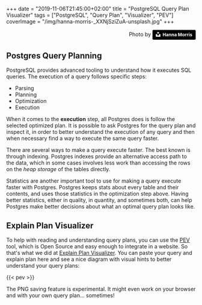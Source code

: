 +++
date = "2019-11-06T21:45:00+02:00"
title = "PostgreSQL Query Plan Visualizer"
tags = ["PostgreSQL", "Query Plan", "Visualizer", "PEV"]
coverImage = "/img/hanna-morris-_XXNjSziZuA-unsplash.jpg"
+++

<div>
    <p style="text-align: right;">
    Photo by 
<a style="background-color:black;color:white;text-decoration:none;padding:4px 6px;font-family:-apple-system, BlinkMacSystemFont, &quot;San Francisco&quot;, &quot;Helvetica Neue&quot;, Helvetica, Ubuntu, Roboto, Noto, &quot;Segoe UI&quot;, Arial, sans-serif;font-size:12px;font-weight:bold;line-height:1.2;display:inline-block;border-radius:3px" href="https://unsplash.com/@hcmorr?utm_medium=referral&amp;utm_campaign=photographer-credit&amp;utm_content=creditBadge" target="_blank" rel="noopener noreferrer" title="Download free do whatever you want high-resolution photos from Hanna Morris"><span style="display:inline-block;padding:2px 3px"><svg xmlns="http://www.w3.org/2000/svg" style="height:12px;width:auto;position:relative;vertical-align:middle;top:-2px;fill:white" viewBox="0 0 32 32"><title>unsplash-logo</title><path d="M10 9V0h12v9H10zm12 5h10v18H0V14h10v9h12v-9z"></path></svg></span><span style="display:inline-block;padding:2px 3px">Hanna Morris</span></a>
   </p>
</div>

## Postgres Query Planning

PostgreSQL provides advanced tooling to understand how it executes SQL
queries. The execution of a query follows specific steps:

   - Parsing
   - Planning
   - Optimization
   - Execution
   
When it comes to the **execution** step, all Postgres does is follow the
selected optimized plan. It is possible to ask Postgres for the query plan
and inspect it, in order to better understand the execution of any query and
then when necessary find a way to execute the same query faster.

There are several ways to make a query execute faster. The best known is
through indexing. Postgres indexes provide an alternative access path to the
data, which in some cases involves less work than accessing the rows on the
*heap storage* of the tables directly.

Statistics are another important tool to use for making a query execute
faster with Postgres. Postgres keeps stats about every table and their
contents, and uses those statistics in the optimization step above. Having
better statistics, either in quality, in quantity, and sometimes both, can
help Postgres make better decisions about what an optimal query plan looks
like.

## Explain Plan Visualizer

To help with reading and understanding query plans, you can use the
[PEV](https://github.com/dalibo/pev2) tool, which is Open Source and easy
enough to integrate in a website. So that's what we did at [Explain Plan
Visualizer](/explain-plan-visualizer/). You can paste your query and explain
plan here and see a nice diagram with visual hints to better understand your
query plans:

{{< pev >}}

The PNG saving feature is experimental. It might even work on your browser
and with your own query plan… sometimes!
